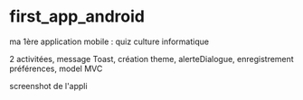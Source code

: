 # first_app_android

ma 1ère application mobile : quiz culture informatique

2 activitées, message Toast, création theme, alerteDialogue, enregistrement préférences, model MVC

screenshot de l'appli
